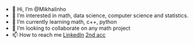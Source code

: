 - 👋 Hi, I’m @Mikhalinho
- 👀 I’m interested in math, data science, computer science and statistics.
- 🌱 I’m currently learning math, c++, python
- 💞️ I’m looking to collaborate on any math project
- 📫 How to reach me [LinkedIn](https://www.linkedin.com/in/mikhail-pavlov-386477218/) [2nd acc](https://github.com/Mikipaw)

<!---
Mikhalinho/Mikhalinho is a ✨ special ✨ repository because its `README.md` (this file) appears on your GitHub profile.
You can click the Preview link to take a look at your changes.
--->
